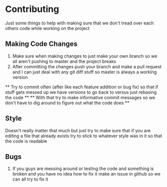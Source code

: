# Contributing

Just some things to help with making sure that we don't tread over each others code while working on the project

## Making Code Changes

1. Make sure when making changes to just make your own branch so we all aren't pushing to master and the project breaks
2. After committing the changes push your branch and make a pull request and I can just deal with any git diff stuff so master is always a working version

** Try to commit often (after like each feature addition or bug fix) so that if stuff gets messed up we have versions to go back to versus just rebasing the code **
** With that try to make informative commit messages so we don't have to dig around to figure out what the code does **

## Style

Doesn't really matter that much but just try to make sure that if you are editing a file that already exists try to stick to whatever style was in it so that the code is readable

## Bugs

1. If you guys are messing around or testing the code and something is broken and you have no idea how to fix it make an issue in github so we can all try to fix it
